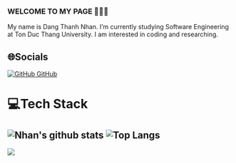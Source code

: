 ### WELCOME TO MY PAGE 👋👋👋
My name is Dang Thanh Nhan. I’m currently studying Software Engineering at Ton Duc Thang University. I am interested in coding and researching. 

## 🌐Socials
[![GitHub](https://i.stack.imgur.com/tskMh.png) GitHub](https://github.com/nhandang02/)

# 💻Tech Stack
![Nhan's github stats](https://github-readme-stats-git-masterrstaa-rickstaa.vercel.app/api?username=nhandang02&show_icons=true&theme=tokyonight&hide=prs)
![Top Langs](https://github-readme-stats.vercel.app/api/top-langs/?username=nhandang02&layout=compact&show_icons=true&theme=tokyonight&hide=contribs,prs,issues)
---
[![](https://visitcount.itsvg.in/api?id=nhandang02&icon=0&color=0)](https://visitcount.itsvg.in)

